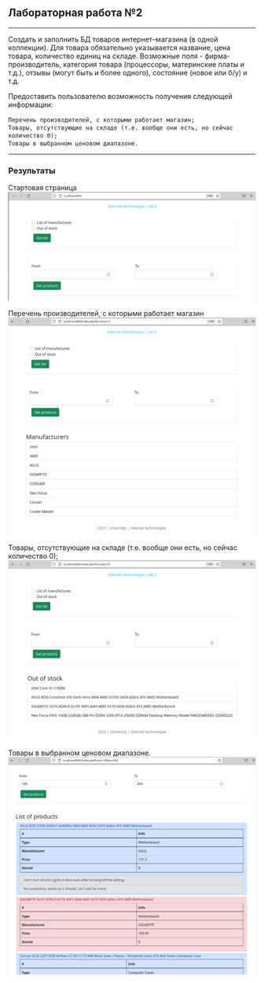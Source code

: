 ## Лабораторная работа №2

---

Создать и заполнить БД товаров интернет–магазина (в одной коллекции). Для товара обязательно указывается название, цена товара, количество единиц на складе. Возможные поля - фирма-производитель, категория товара (процессоры, материнские платы и т.д.), отзывы (могут быть и более одного), состояние (новое или б/у) и т.д.

Предоставить пользователю возможность получения следующей информации:

    Перечень производителей, с которыми работает магазин;
    Товары, отсутствующие на складе (т.е. вообще они есть, но сейчас количество 0);
    Товары в выбранном ценовом диапазоне.

---

### Результаты

Стартовая страница
![](imgs/start.png)

Перечень производителей, с которыми работает магазин
![list1.png](imgs/list1.png)

Товары, отсутствующие на складе (т.е. вообще они есть, но сейчас количество 0);
![list2.png](imgs/list2.png)

Товары в выбранном ценовом диапазоне.
![products.png](imgs/products.png)
